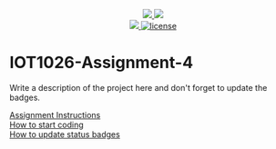 <p align="center">
	<a href="https://github.com/devangsuiii/IOT1026-Assignment-4/actions/workflows/ci.yml">
    <img src="https://github.com/devangsuiii/IOT1026-Assignment-4/actions/workflows/ci.yml/badge.svg"/>
    </a>
	<a href="https://github.com/devangsuiii/IOT1026-Assignment-4/actions/workflows/formatting.yml">
    <img src="https://github.com/devangsuiii/IOT1026-Assignment-4/actions/workflows/formatting.yml/badge.svg"/>
	<br/>
    <a href="https://codecov.io/gh/devangsuiii/IOT1026-Assignment-4" > 
    <img src="https://codecov.io/gh/devangsuiii/IOT1026-Assignment-4/branch/main/graph/badge.svg?token=JS0857X5JD"/> 
	<img title="MIT License" alt="license" src="https://img.shields.io/badge/license-MIT-informational?style=flat-square">	
    </a>
</p>

# IOT1026-Assignment-4

Write a description of the project here and don't forget to update the badges.  

[Assignment Instructions](docs/instructions.md)  
[How to start coding](docs/how-to-use.md)  
[How to update status badges](docs/how-to-update-badges.md)
